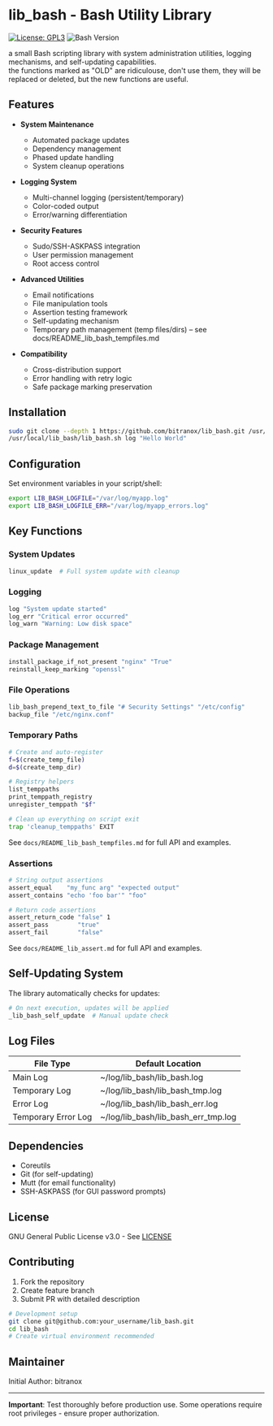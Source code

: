 # lib_bash - Bash Utility Library

[![License: GPL3](https://img.shields.io/badge/License-GPL3-blue.svg)](https://www.gnu.org/licenses/gpl-3.0)
![Bash Version](https://img.shields.io/badge/Bash-4.4%2B-lightgrey)

a small Bash scripting library with system administration utilities, logging mechanisms, and self-updating capabilities.  
the functions marked as "OLD" are ridiculouse, don't use them, they will be replaced or deleted, but the new functions are useful.

## Features

- **System Maintenance**
  - Automated package updates
  - Dependency management
  - Phased update handling
  - System cleanup operations

- **Logging System**
  - Multi-channel logging (persistent/temporary)
  - Color-coded output
  - Error/warning differentiation

- **Security Features**
  - Sudo/SSH-ASKPASS integration
  - User permission management
  - Root access control

- **Advanced Utilities**
  - Email notifications
  - File manipulation tools
  - Assertion testing framework
  - Self-updating mechanism
  - Temporary path management (temp files/dirs) – see docs/README_lib_bash_tempfiles.md

- **Compatibility**
  - Cross-distribution support
  - Error handling with retry logic
  - Safe package marking preservation

## Installation

```bash
sudo git clone --depth 1 https://github.com/bitranox/lib_bash.git /usr/local/lib_bash
/usr/local/lib_bash/lib_bash.sh log "Hello World"
```

## Configuration

Set environment variables in your script/shell:

```bash
export LIB_BASH_LOGFILE="/var/log/myapp.log"
export LIB_BASH_LOGFILE_ERR="/var/log/myapp_errors.log"
```

## Key Functions

### System Updates
```bash
linux_update  # Full system update with cleanup
```

### Logging
```bash
log "System update started"
log_err "Critical error occurred"
log_warn "Warning: Low disk space"
```

### Package Management
```bash
install_package_if_not_present "nginx" "True"
reinstall_keep_marking "openssl"
```

### File Operations
```bash
lib_bash_prepend_text_to_file "# Security Settings" "/etc/config"
backup_file "/etc/nginx.conf"
```

### Temporary Paths
```bash
# Create and auto-register
f=$(create_temp_file)
d=$(create_temp_dir)

# Registry helpers
list_temppaths
print_temppath_registry
unregister_temppath "$f"

# Clean up everything on script exit
trap 'cleanup_temppaths' EXIT
```
See `docs/README_lib_bash_tempfiles.md` for full API and examples.

### Assertions
```bash
# String output assertions
assert_equal    "my_func arg" "expected output"
assert_contains "echo 'foo bar'" "foo"

# Return code assertions
assert_return_code "false" 1
assert_pass        "true"
assert_fail        "false"
```
See `docs/README_lib_assert.md` for full API and examples.

## Self-Updating System

The library automatically checks for updates:
```bash
# On next execution, updates will be applied
_lib_bash_self_update  # Manual update check
```

## Log Files

| File Type                | Default Location                  |
|--------------------------|-----------------------------------|
| Main Log                 | ~/log/lib_bash/lib_bash.log       |
| Temporary Log            | ~/log/lib_bash/lib_bash_tmp.log   |
| Error Log                | ~/log/lib_bash/lib_bash_err.log   |
| Temporary Error Log      | ~/log/lib_bash/lib_bash_err_tmp.log |

## Dependencies

- Coreutils
- Git (for self-updating)
- Mutt (for email functionality)
- SSH-ASKPASS (for GUI password prompts)

## License

GNU General Public License v3.0 - See [LICENSE](https://github.com/bitranox/lib_bash/blob/master/docs/LICENSE)

## Contributing

1. Fork the repository
2. Create feature branch
3. Submit PR with detailed description

```bash
# Development setup
git clone git@github.com:your_username/lib_bash.git
cd lib_bash
# Create virtual environment recommended
```

## Maintainer

Initial Author: bitranox

---

**Important**: Test thoroughly before production use. Some operations require root privileges - ensure proper authorization.
```
